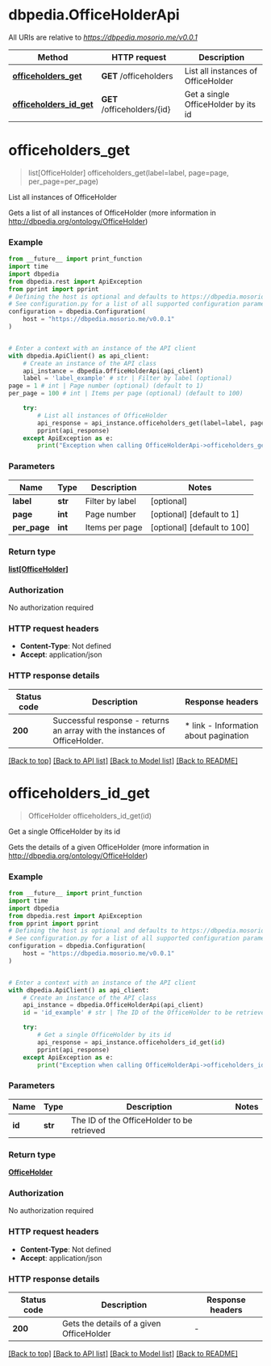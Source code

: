 # dbpedia.OfficeHolderApi

All URIs are relative to *https://dbpedia.mosorio.me/v0.0.1*

Method | HTTP request | Description
------------- | ------------- | -------------
[**officeholders_get**](OfficeHolderApi.md#officeholders_get) | **GET** /officeholders | List all instances of OfficeHolder
[**officeholders_id_get**](OfficeHolderApi.md#officeholders_id_get) | **GET** /officeholders/{id} | Get a single OfficeHolder by its id


# **officeholders_get**
> list[OfficeHolder] officeholders_get(label=label, page=page, per_page=per_page)

List all instances of OfficeHolder

Gets a list of all instances of OfficeHolder (more information in http://dbpedia.org/ontology/OfficeHolder)

### Example

```python
from __future__ import print_function
import time
import dbpedia
from dbpedia.rest import ApiException
from pprint import pprint
# Defining the host is optional and defaults to https://dbpedia.mosorio.me/v0.0.1
# See configuration.py for a list of all supported configuration parameters.
configuration = dbpedia.Configuration(
    host = "https://dbpedia.mosorio.me/v0.0.1"
)


# Enter a context with an instance of the API client
with dbpedia.ApiClient() as api_client:
    # Create an instance of the API class
    api_instance = dbpedia.OfficeHolderApi(api_client)
    label = 'label_example' # str | Filter by label (optional)
page = 1 # int | Page number (optional) (default to 1)
per_page = 100 # int | Items per page (optional) (default to 100)

    try:
        # List all instances of OfficeHolder
        api_response = api_instance.officeholders_get(label=label, page=page, per_page=per_page)
        pprint(api_response)
    except ApiException as e:
        print("Exception when calling OfficeHolderApi->officeholders_get: %s\n" % e)
```

### Parameters

Name | Type | Description  | Notes
------------- | ------------- | ------------- | -------------
 **label** | **str**| Filter by label | [optional] 
 **page** | **int**| Page number | [optional] [default to 1]
 **per_page** | **int**| Items per page | [optional] [default to 100]

### Return type

[**list[OfficeHolder]**](OfficeHolder.md)

### Authorization

No authorization required

### HTTP request headers

 - **Content-Type**: Not defined
 - **Accept**: application/json

### HTTP response details
| Status code | Description | Response headers |
|-------------|-------------|------------------|
**200** | Successful response - returns an array with the instances of OfficeHolder. |  * link - Information about pagination <br>  |

[[Back to top]](#) [[Back to API list]](../README.md#documentation-for-api-endpoints) [[Back to Model list]](../README.md#documentation-for-models) [[Back to README]](../README.md)

# **officeholders_id_get**
> OfficeHolder officeholders_id_get(id)

Get a single OfficeHolder by its id

Gets the details of a given OfficeHolder (more information in http://dbpedia.org/ontology/OfficeHolder)

### Example

```python
from __future__ import print_function
import time
import dbpedia
from dbpedia.rest import ApiException
from pprint import pprint
# Defining the host is optional and defaults to https://dbpedia.mosorio.me/v0.0.1
# See configuration.py for a list of all supported configuration parameters.
configuration = dbpedia.Configuration(
    host = "https://dbpedia.mosorio.me/v0.0.1"
)


# Enter a context with an instance of the API client
with dbpedia.ApiClient() as api_client:
    # Create an instance of the API class
    api_instance = dbpedia.OfficeHolderApi(api_client)
    id = 'id_example' # str | The ID of the OfficeHolder to be retrieved

    try:
        # Get a single OfficeHolder by its id
        api_response = api_instance.officeholders_id_get(id)
        pprint(api_response)
    except ApiException as e:
        print("Exception when calling OfficeHolderApi->officeholders_id_get: %s\n" % e)
```

### Parameters

Name | Type | Description  | Notes
------------- | ------------- | ------------- | -------------
 **id** | **str**| The ID of the OfficeHolder to be retrieved | 

### Return type

[**OfficeHolder**](OfficeHolder.md)

### Authorization

No authorization required

### HTTP request headers

 - **Content-Type**: Not defined
 - **Accept**: application/json

### HTTP response details
| Status code | Description | Response headers |
|-------------|-------------|------------------|
**200** | Gets the details of a given OfficeHolder |  -  |

[[Back to top]](#) [[Back to API list]](../README.md#documentation-for-api-endpoints) [[Back to Model list]](../README.md#documentation-for-models) [[Back to README]](../README.md)

